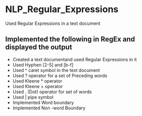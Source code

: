 # NLP_Regular_Expressions
Used Regular Expressions in a text document

Implemented the following in RegEx and displayed the output
- 
- Created a text documentand used Regular Expressions in it
- Used Hyphen [2-5] and [b-f]
- Used ^ caret symbol in the text document
- Used ? operator for a set of Preceding words
- Used Kleene * operator
- Used Kleene + operator
- Used . (Dot) operator for set of words
- Used | pipe symbol
- Implemented Word boundary
- Implemented Non -word Boundary




